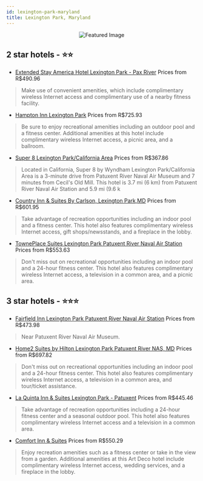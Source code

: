 ```yaml
---
id: lexington-park-maryland
title: Lexington Park, Maryland
---
```


<center><img src="https://i.travelapi.com/hotels/1000000/540000/530900/530813/d9ea7530_z.jpg" alt="Featured Image" /></center>


##  2 star hotels - ⭐️⭐️

-    [Extended Stay America Hotel Lexington Park - Pax River](https://us.hurb.com/br/hotels/lexington-park/extended-stay-america-hotel-lexington-park-pax-river-JNP-JP684707?cmp=18055) Prices from R$490.96
   > Make use of convenient amenities, which include complimentary wireless Internet access and complimentary use of a nearby fitness facility.
-    [Hampton Inn Lexington Park](https://us.hurb.com/br/hotels/lexington-park/hampton-inn-lexington-park-JNP-JP076953?cmp=18055) Prices from R$725.93
   > Be sure to enjoy recreational amenities including an outdoor pool and a fitness center. Additional amenities at this hotel include complimentary wireless Internet access, a picnic area, and a ballroom.
-    [Super 8 Lexington Park/California Area](https://us.hurb.com/br/hotels/lexington-park/super-8-lexington-park-california-area-JNP-JP999313?cmp=18055) Prices from R$367.86
   > Located in California, Super 8 by Wyndham Lexington Park/California Area is a 3-minute drive from Patuxent River Naval Air Museum and 7 minutes from Cecil's Old Mill. This hotel is 3.7 mi (6 km) from Patuxent River Naval Air Station and 5.9 mi (9.6 k
-    [Country Inn & Suites By Carlson, Lexington Park,MD](https://us.hurb.com/br/hotels/lexington-park/country-inn-suites-by-carlson-lexington-park-md-JNP-JP116167?cmp=18055) Prices from R$601.95
   > Take advantage of recreation opportunities including an indoor pool and a fitness center. This hotel also features complimentary wireless Internet access, gift shops/newsstands, and a fireplace in the lobby.
-    [TownePlace Suites Lexington Park Patuxent River Naval Air Station](https://us.hurb.com/br/hotels/lexington-park/towneplace-suites-lexington-park-patuxent-river-naval-air-station-JNP-JP776976?cmp=18055) Prices from R$553.63
   > Don't miss out on recreational opportunities including an indoor pool and a 24-hour fitness center. This hotel also features complimentary wireless Internet access, a television in a common area, and a picnic area.

##  3 star hotels - ⭐️⭐️⭐️

-    [Fairfield Inn Lexington Park Patuxent River Naval Air Station](https://us.hurb.com/br/hotels/lexington-park/fairfield-inn-lexington-park-patuxent-river-naval-air-station-JNP-JP106195?cmp=18055) Prices from R$473.98
   > Near Patuxent River Naval Air Museum.
-    [Home2 Suites by Hilton Lexington Park Patuxent River NAS, MD](https://us.hurb.com/br/hotels/lexington-park/home2-suites-by-hilton-lexington-park-patuxent-river-nas-md-JNP-JP070343?cmp=18055) Prices from R$697.82
   > Don't miss out on recreational opportunities including an indoor pool and a 24-hour fitness center. This hotel also features complimentary wireless Internet access, a television in a common area, and tour/ticket assistance.
-    [La Quinta Inn & Suites Lexington Park - Patuxent](https://us.hurb.com/br/hotels/lexington-park/la-quinta-inn-suites-lexington-park-patuxent-JNP-JP095351?cmp=18055) Prices from R$445.46
   > Take advantage of recreation opportunities including a 24-hour fitness center and a seasonal outdoor pool. This hotel also features complimentary wireless Internet access and a television in a common area.
-    [Comfort Inn & Suites](https://us.hurb.com/br/hotels/lexington-park/comfort-inn-suites-JNP-JP194464?cmp=18055) Prices from R$550.29
   > Enjoy recreation amenities such as a fitness center or take in the view from a garden. Additional amenities at this Art Deco hotel include complimentary wireless Internet access, wedding services, and a fireplace in the lobby.

